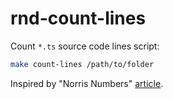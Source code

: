 # rnd-count-lines

Count `*.ts` source code lines script:

```bash
make count-lines /path/to/folder
```

Inspired by "Norris Numbers" [article](https://stackoverflow.blog/2024/08/13/navigating-cities-of-code-with-norris-numbers/).
